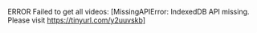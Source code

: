  ERROR  Failed to get all videos: [MissingAPIError: IndexedDB API missing. Please visit https://tinyurl.com/y2uuvskb]
